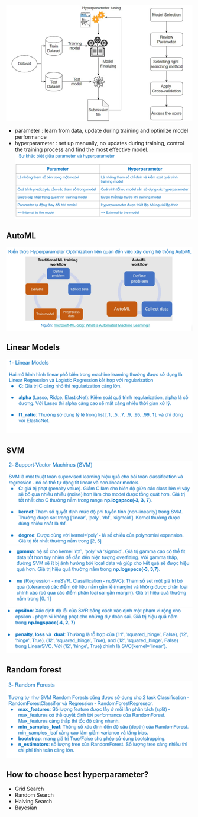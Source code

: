 ![alt text](images/image.png)
- parameter : learn from data, update during training and optimize model performance
- hyperparameter : set up manually, no updates during training, control the training process and find the most effective model.
![alt text](images/image-2.png)
## AutoML
![alt text](images/image-1.png)
## Linear Models
![alt text](images/image-3.png)
## SVM
![alt text](images/image-4.png)
![alt text](images/image-5.png)
![alt text](images/image-6.png)
## Random forest
![alt text](images/image-7.png)
## How to choose best hyperparameter?
- Grid Search 
- Random Search
- Halving Search
- Bayesian 